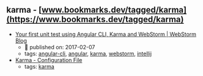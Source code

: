 karma - [www.bookmarks.dev/tagged/karma](https://www.bookmarks.dev/tagged/karma) 
---
* [Your first unit test using Angular CLI, Karma and WebStorm | WebStorm Blog](https://blog.jetbrains.com/webstorm/2017/02/your-first-unit-test-using-angular-cli-karma-and-webstorm/)
    * :calendar: published on: 2017-02-07
    * tags: [angular-cli](../tags/angular-cli.md), [angular](../tags/angular.md), [karma](../tags/karma.md), [webstorm](../tags/webstorm.md), [intellij](../tags/intellij.md)
* [Karma - Configuration File](http://karma-runner.github.io/1.0/config/configuration-file.html)
    * tags: [karma](../tags/karma.md)
